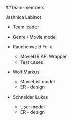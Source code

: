 ##Team-members

Jashnica Labinot
  * Team leader
  * Genre / Movie model

* Rauchenwald Felix
	* MovieDB API Wrapper
  * Test cases
  
* Wolf Markus
	* MovieList model
  * ER - design

* Schneider Lukas
	* User model
  * ER - design


